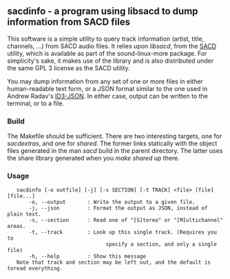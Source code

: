 ## sacdinfo - a program using libsacd to dump information from SACD files

This software is a simple utility to query track information (artist, title, channels, ...) from SACD audio files.  It relies upon *libsacd*, from the [SACD](https://github.com/Sound-Linux-More/sacd) utility, which is available as part of the sound-linux-more package.  For simplicity's sake, it makes use of the library and is also distributed under the same GPL 3 license as the SACD utility.

You may dump information from any set of one or more files in either human-readable text form, or a JSON format similar to the one used in Andrew Radav's [ID3-JSON](https://github.com/AndrewRadev/id3-json).  In either case, output can be written to the terminal, or to a file.

### Build

The Makefile should be sufficient.  There are two interesting targets, one for *sacdextras*, and one for *shared*.  The former links statically with the object files generated in the man *sacd* build in the parent directory.  The latter uses the share library generated when you *make shared* up there.

### Usage
```
   sacdinfo [-o outfile] [-j] [-s SECTION] [-t TRACK] <file> [file] [file...]
       -o, --output       : Write the output to a given file.
       -j, --json         : Format the output as JSON, instead of plain text.
       -s, --section      : Read one of "[S]tereo" or "[M]ultichannel" areas.
       -t, --track        : Look up this single track. (Requires you to
                                specify a section, and only a single file)
       -h, --help         : Show this message
   Note that track and section may be left out, and the default is toread everything.
```


